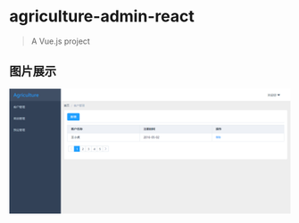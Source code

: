 # agriculture-admin-react

> A Vue.js project

## 图片展示

![image](https://github.com/bailingshiva/agriculture-admin-react/blob/master/src/assets/images/1.png)


